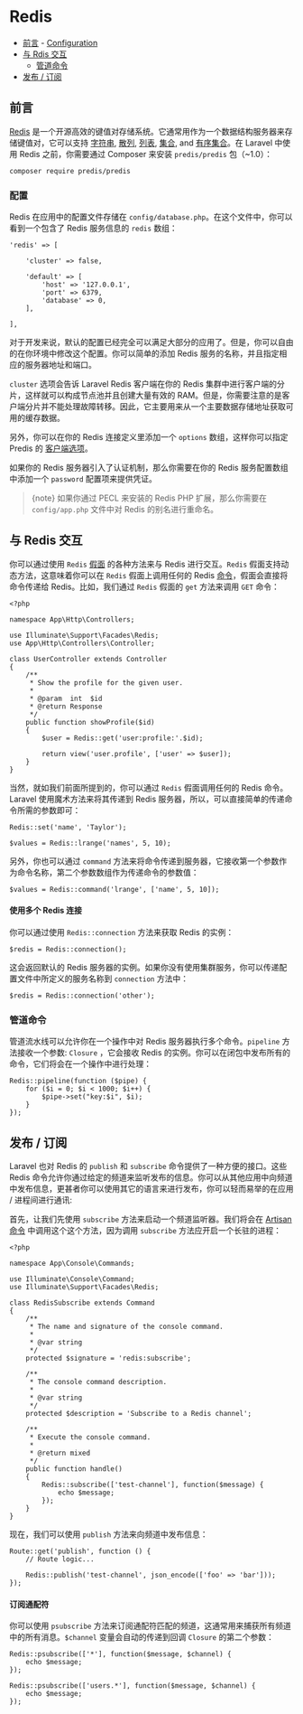 # Redis

- [前言](#introduction) - [Configuration](#configuration)
- [与 Rdis 交互](#interacting-with-redis)
    - [管道命令](#pipelining-commands)
- [发布 / 订阅](#pubsub)

<a name="introduction"></a>
## 前言

[Redis](http://redis.io/) 是一个开源高效的键值对存储系统。它通常用作为一个数据结构服务器来存储键值对，它可以支持 [字符串](http://redis.io/topics/data-types#strings), [散列](http://redis.io/topics/data-types#hashes), [列表](http://redis.io/topics/data-types#lists), [集合](http://redis.io/topics/data-types#sets), and [有序集合](http://redis.io/topics/data-types#sorted-sets)。在 Laravel 中使用 Redis 之前，你需要通过 Composer 来安装 `predis/predis` 包（~1.0）：

    composer require predis/predis

<a name="configuration"></a>
### 配置

Redis 在应用中的配置文件存储在 `config/database.php`。在这个文件中，你可以看到一个包含了 Redis 服务信息的 `redis` 数组：

    'redis' => [

        'cluster' => false,

        'default' => [
            'host' => '127.0.0.1',
            'port' => 6379,
            'database' => 0,
        ],

    ],

对于开发来说，默认的配置已经完全可以满足大部分的应用了。但是，你可以自由的在你环境中修改这个配置。你可以简单的添加 Redis 服务的名称，并且指定相应的服务器地址和端口。

`cluster` 选项会告诉 Laravel Redis 客户端在你的 Redis 集群中进行客户端的分片，这样就可以构成节点池并且创建大量有效的 RAM。但是，你需要注意的是客户端分片并不能处理故障转移。因此，它主要用来从一个主要数据存储地址获取可用的缓存数据。

另外，你可以在你的 Redis 连接定义里添加一个 `options` 数组，这样你可以指定 Predis 的 [客户端选项](https://github.com/nrk/predis/wiki/Client-Options)。

如果你的 Redis 服务器引入了认证机制，那么你需要在你的 Redis 服务配置数组中添加一个 `password` 配置项来提供凭证。

> {note} 如果你通过 PECL 来安装的 Redis PHP 扩展，那么你需要在 `config/app.php` 文件中对 Redis 的别名进行重命名。

<a name="interacting-with-redis"></a>
## 与 Redis 交互

你可以通过使用 `Redis` [假面](/docs/{{version}}/facades) 的各种方法来与 Redis 进行交互。`Redis` 假面支持动态方法，这意味着你可以在 `Redis` 假面上调用任何的 Redis [命令](http://redis.io/commands)，假面会直接将命令传递给 Redis。比如，我们通过 `Redis` 假面的 `get` 方法来调用 `GET` 命令：

    <?php

    namespace App\Http\Controllers;

    use Illuminate\Support\Facades\Redis;
    use App\Http\Controllers\Controller;

    class UserController extends Controller
    {
        /**
         * Show the profile for the given user.
         *
         * @param  int  $id
         * @return Response
         */
        public function showProfile($id)
        {
            $user = Redis::get('user:profile:'.$id);

            return view('user.profile', ['user' => $user]);
        }
    }

当然，就如我们前面所提到的，你可以通过 `Redis` 假面调用任何的 Redis 命令。Laravel 使用魔术方法来将其传递到 Redis 服务器，所以，可以直接简单的传递命令所需的参数即可：

    Redis::set('name', 'Taylor');

    $values = Redis::lrange('names', 5, 10);

另外，你也可以通过 `command` 方法来将命令传递到服务器，它接收第一个参数作为命令名称，第二个参数数组作为传递命令的参数值：

    $values = Redis::command('lrange', ['name', 5, 10]);

#### 使用多个 Redis 连接

你可以通过使用 `Redis::connection` 方法来获取 Redis 的实例：

    $redis = Redis::connection();

这会返回默认的 Redis 服务器的实例。如果你没有使用集群服务，你可以传递配置文件中所定义的服务名称到 `connection` 方法中：

    $redis = Redis::connection('other');

<a name="pipelining-commands"></a>
### 管道命令

管道流水线可以允许你在一个操作中对 Redis 服务器执行多个命令。`pipeline` 方法接收一个参数: `Closure` ，它会接收 Redis 的实例。你可以在闭包中发布所有的命令，它们将会在一个操作中进行处理：

    Redis::pipeline(function ($pipe) {
        for ($i = 0; $i < 1000; $i++) {
            $pipe->set("key:$i", $i);
        }
    });

<a name="pubsub"></a>
## 发布 / 订阅

Laravel 也对 Redis 的 `publish` 和 `subscribe` 命令提供了一种方便的接口。这些 Redis 命令允许你通过给定的频道来监听发布的信息。你可以从其他应用中向频道中发布信息，更甚者你可以使用其它的语言来进行发布，你可以轻而易举的在应用 / 进程间进行通讯:

首先，让我们先使用 `subscribe` 方法来启动一个频道监听器。我们将会在 [Artisan 命令](/docs/{{version}}/artisan) 中调用这个这个方法，因为调用 `subscribe` 方法应开启一个长驻的进程：

    <?php

    namespace App\Console\Commands;

    use Illuminate\Console\Command;
    use Illuminate\Support\Facades\Redis;

    class RedisSubscribe extends Command
    {
        /**
         * The name and signature of the console command.
         *
         * @var string
         */
        protected $signature = 'redis:subscribe';

        /**
         * The console command description.
         *
         * @var string
         */
        protected $description = 'Subscribe to a Redis channel';

        /**
         * Execute the console command.
         *
         * @return mixed
         */
        public function handle()
        {
            Redis::subscribe(['test-channel'], function($message) {
                echo $message;
            });
        }
    }

现在，我们可以使用 `publish` 方法来向频道中发布信息：

    Route::get('publish', function () {
        // Route logic...

        Redis::publish('test-channel', json_encode(['foo' => 'bar']));
    });

#### 订阅通配符

你可以使用 `psubscribe` 方法来订阅通配符匹配的频道，这通常用来捕获所有频道中的所有消息。`$channel` 变量会自动的传递到回调 `Closure` 的第二个参数：

    Redis::psubscribe(['*'], function($message, $channel) {
        echo $message;
    });

    Redis::psubscribe(['users.*'], function($message, $channel) {
        echo $message;
    });
